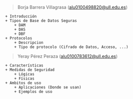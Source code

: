 > Borja Barrera Villagrasa (alu0100498820@ull.edu.es)

    + Introducción
    + Tipos de Base de Datos Seguras
        + DAM
        + DAS
        + DBF
    + Protocolos
        + Descripcion
        + Tipo de protocolo (Cifrado de Datos, Acceso, ...)
    
> Yeray Pérez Peraza (alu0100783612@ull.edu.es)
    
    + Características
    + Medidas de Seguridad
        + Lógicas
        + Físicas
    + Ambitos de uso
        + Aplicaciones (Donde se usan)
        + Ejemplos de uso

